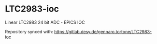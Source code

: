 LTC2983-ioc
===========

Linear LTC2983 24 bit ADC - EPICS IOC

Repository synced with: https://gitlab.desy.de/gennaro.tortone/LTC2983-ioc

